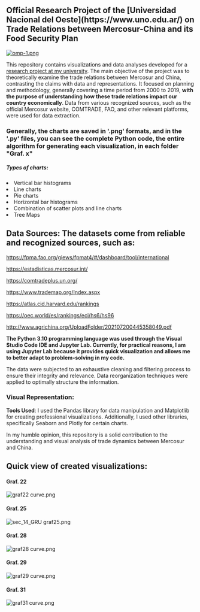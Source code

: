 <h2>Official Research Project of the [Universidad Nacional del Oeste](https://www.uno.edu.ar/) on Trade Relations between Mercosur-China and its Food Security Plan</h2>

[![omp-1.png](https://i.postimg.cc/wB0vhQkT/omp-1.png)](https://postimg.cc/Z9v4m3g1)

This repository contains visualizations and data analyses developed for a [research project at my university](https://www.uno.edu.ar/images/documentos/PROYECTOID/Disposicion%20SCyT%20n%2016-2023.pdf). The main objective of the project was to theoretically examine the trade relations between Mercosur and China, contrasting the claims with data and representations. It focused on planning and methodology, generally covering a time period from 2000 to 2019, **with the purpose of understanding how these trade relations impact our country economically**. Data from various recognized sources, such as the official Mercosur website, COMTRADE, FAO, and other relevant platforms, were used for data extraction.

<h3>Generally, the charts are saved in '.png' formats, and in the '.py' files, you can see the complete Python code, the entire algorithm for generating each visualization, in each folder "Graf. x"</h3>
<h5>Types of charts:</h5>
<li>Vertical bar histograms</li>
<li>Line charts</li>
<li>Pie charts</li>
<li>Horizontal bar histograms</li>
<li>Combination of scatter plots and line charts</li>
<li>Tree Maps</li>

## Data Sources: The datasets come from reliable and recognized sources, such as:

https://fpma.fao.org/giews/fpmat4/#/dashboard/tool/international

https://estadisticas.mercosur.int/

https://comtradeplus.un.org/

https://www.trademap.org/Index.aspx

https://atlas.cid.harvard.edu/rankings

https://oec.world/es/rankings/eci/hs6/hs96

http://www.agrichina.org/UploadFolder/202107200445358049.pdf

**The Python 3.10 programming language was used through the Visual Studio Code IDE and Jupyter Lab. Currently, for practical reasons, I am using Jupyter Lab because it provides quick visualization and allows me to better adapt to problem-solving in my code.**

The data were subjected to an exhaustive cleaning and filtering process to ensure their integrity and relevance.
Data reorganization techniques were applied to optimally structure the information.

### Visual Representation:

**Tools Used**: I used the Pandas library for data manipulation and Matplotlib for creating professional visualizations. Additionally, I used other libraries, specifically Seaborn and Plotly for certain charts.

In my humble opinion, this repository is a solid contribution to the understanding and visual analysis of trade dynamics between Mercosur and China.

## Quick view of created visualizations:
#### Graf. 22

![graf22 curve.png](https://github.com/KnEl1a/Python-Data-Analytics-Proyecto-I.y-D.-U.N.O/blob/main/Graf.%2022/Linea_todos_2019.png)

#### Graf. 25

![sec_14_GRU graf25.png](https://github.com/KnEl1a/Python-Data-Analytics-Proyecto-I.y-D.-U.N.O/blob/main/Graf.%2025/Graf.%20Barras%20H%20(2).png)

#### Graf. 28

![graf28 curve.png](https://github.com/KnEl1a/Python-Data-Analytics-Proyecto-I.y-D.-U.N.O/blob/main/Graf.%2028/DONA2%20textNegro.png)

#### Graf. 29

![graf29 curve.png](https://github.com/KnEl1a/Python-Data-Analytics-Proyecto-I.y-D.-U.N.O/blob/main/Graf.%2029/B_H_sin%20cuadricula.png)

#### Graf. 31

![graf31 curve.png](https://github.com/KnEl1a/Python-Data-Analytics-Proyecto-I.y-D.-U.N.O/blob/main/Graf.%2031/graf.%20lineas%20BS.AS%202Axis.png)
